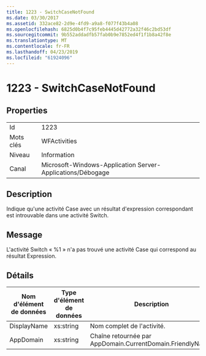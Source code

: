 ```yaml
---
title: 1223 - SwitchCaseNotFound
ms.date: 03/30/2017
ms.assetid: 332ace82-2d9e-4fd9-a9a8-f077f43b4a08
ms.openlocfilehash: 6825d0b4f7c95feb4445d42772a32f46c2bd53df
ms.sourcegitcommit: 9b552addadfb57fab0b9e7852ed4f1f1b8a42f8e
ms.translationtype: MT
ms.contentlocale: fr-FR
ms.lasthandoff: 04/23/2019
ms.locfileid: "61924096"
---
```

# <a name="1223---switchcasenotfound"></a>1223 - SwitchCaseNotFound
## <a name="properties"></a>Properties  
  
|||  
|-|-|  
|Id|1223|  
|Mots clés|WFActivities|  
|Niveau|Information|  
|Canal|Microsoft-Windows-Application Server-Applications/Débogage|  
  
## <a name="description"></a>Description  
 Indique qu'une activité Case avec un résultat d'expression correspondant est introuvable dans une activité Switch.  
  
## <a name="message"></a>Message  
 L'activité Switch « %1 » n'a pas trouvé une activité Case qui correspond au résultat Expression.  
  
## <a name="details"></a>Détails  
  
|Nom d'élément de données|Type d'élément de données|Description|  
|--------------------|--------------------|-----------------|  
|DisplayName|xs:string|Nom complet de l'activité.|  
|AppDomain|xs:string|Chaîne retournée par AppDomain.CurrentDomain.FriendlyName.|
